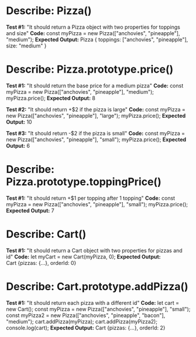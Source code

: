 # Describe: Pizza()

__Test #1:__ "It should return a Pizza object with two properties for toppings and size"
__Code:__ const myPizza = new Pizza(["anchovies", "pineapple"], "medium");
__Expected Output:__ Pizza { toppings: ["anchovies", "pineapple"], size: "medium" }

# Describe: Pizza.prototype.price()

__Test #1:__ "It should return the base price for a medium pizza"
__Code:__
const myPizza = new Pizza(["anchovies", "pineapple"], "medium");
myPizza.price();
__Expected Output:__ 8

__Test #2:__ "It should return +$2 if the pizza is large"
__Code:__
const myPizza = new Pizza(["anchovies", "pineapple"], "large");
myPizza.price();
__Expected Output:__ 10

__Test #3:__ "It should return -$2 if the pizza is small"
__Code:__
const myPizza = new Pizza(["anchovies", "pineapple"], "small");
myPizza.price();
__Expected Output:__ 6

# Describe: Pizza.prototype.toppingPrice()

__Test #1:__ "It should return +$1 per topping after 1 topping"
__Code:__
const myPizza = new Pizza(["anchovies", "pineapple"], "small");
myPizza.price();
__Expected Output:__ 7

# Describe: Cart()

__Test #1:__ "It should return a Cart object with two properties for pizzas and id"
__Code:__
let myCart = new Cart(myPizza, 0);
__Expected Output:__ Cart {pizzas: {…}, orderId: 0}

# Describe: Cart.prototype.addPizza()

__Test #1:__ "It should return each pizza with a different id"
__Code:__
let cart = new Cart();
const myPizza = new Pizza(["anchovies", "pineapple"], "small");
const myPizza2 = new Pizza(["anchovies", "pineapple", "bacon"], "medium");
cart.addPizza(myPizza);
cart.addPizza(myPizza2);
console.log(cart);
__Expected Output:__ Cart {pizzas: {…}, orderId: 2}